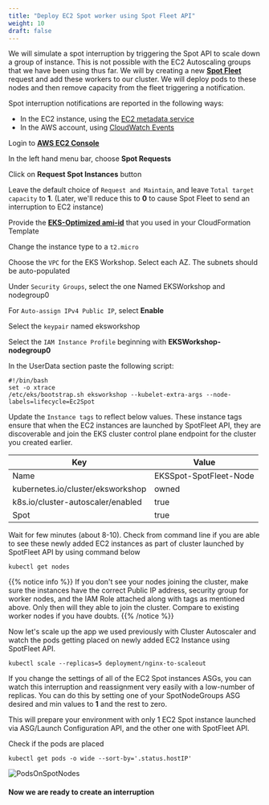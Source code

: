 ```yaml
---
title: "Deploy EC2 Spot worker using Spot Fleet API"
weight: 10
draft: false
---
```


We will simulate a spot interruption by triggering the Spot API to scale down a group of instance. This is not possible with the EC2 Autoscaling groups that we have been using thus far. We will by creating a new [**Spot Fleet**](https://docs.aws.amazon.com/cli/latest/reference/ec2/request-spot-fleet.html) request and add these workers to our cluster. We will deploy pods to these nodes and then remove capacity from the fleet triggering a notification.  

Spot interruption notifications are reported in the following ways:


 * In the EC2 instance, using the [EC2 metadata service](http://docs.aws.amazon.com/AWSEC2/latest/UserGuide/ec2-instance-metadata.html)
 * In the AWS account, using [CloudWatch Events](https://aws.amazon.com/about-aws/whats-new/2018/01/amazon-ec2-spot-two-minute-warning-is-now-available-via-amazon-cloudwatch-events/)


Login to [**AWS EC2 Console**](https://console.aws.amazon.com/ec2)

In the left hand menu bar, choose **Spot Requests**

<Screenshot>

Click on **Request Spot Instances** button

<Screenshot>

Leave the default choice of `Request and Maintain`, and leave `Total target capacity` to **1**. (Later, we'll reduce this to **0** to cause Spot Fleet to send an interruption to EC2 instance)

<Screenshot>

Provide the [**EKS-Optimized ami-id**](https://docs.aws.amazon.com/eks/latest/userguide/eks-optimized-ami.html) that you used in your CloudFormation Template

Change the instance type to a `t2.micro`

Choose the `VPC` for the EKS Workshop. Select each AZ. The subnets should be auto-populated

Under `Security Groups`, select the one Named EKSWorkshop and nodegroup0

For `Auto-assign IPv4 Public IP`, select **Enable**

Select the `keypair` named eksworkshop

Select the `IAM Instance Profile` beginning with **EKSWorkshop-nodegroup0**

In the UserData section paste the following script:
```
#!/bin/bash
set -o xtrace
/etc/eks/bootstrap.sh eksworkshop --kubelet-extra-args --node-labels=lifecycle=Ec2Spot
```

Update the `Instance tags` to reflect below values. These instance tags ensure that when the EC2 instances are launched by SpotFleet API, they are discoverable and join the EKS cluster control plane endpoint for the cluster you created earlier.

| Key | Value |
|-----------|-------|
| Name | EKSSpot-SpotFleet-Node |
| kubernetes.io/cluster/eksworkshop | owned |
| k8s.io/cluster-autoscaler/enabled | true | 
| Spot | true|

Wait for few minutes (about 8-10). Check from command line if you are able to see these newly added EC2 instances as part of cluster launched by SpotFleet API by using command below

```
kubectl get nodes 
```
{{% notice info %}}
If you don't see your nodes joining the cluster, make sure the instances have the correct Public IP address, security group for worker nodes, and the IAM Role attached along with tags as mentioned above. Only then will they able to join the cluster. Compare to existing worker nodes if you have doubts.
{{% /notice %}}

Now let's scale up the app we used previously with Cluster Autoscaler and watch the pods getting placed on newly added EC2 Instance using SpotFleet API.
```
kubectl scale --replicas=5 deployment/nginx-to-scaleout
```

If you change the settings of all of the EC2 Spot instances ASGs, you can watch this interruption and reassignment very easily with a low-number of replicas. You can do this by setting one of your SpotNodeGroups ASG desired and min values to **1** and the rest to zero.

This will prepare your environment with only 1 EC2 Spot instance launched via ASG/Launch Configuration API, and the other one with SpotFleet API.

Check if the pods are placed
```
kubectl get pods -o wide --sort-by='.status.hostIP'
```

![PodsOnSpotNodes](/images/podsonspot.png)

#### Now we are ready to create an interruption
